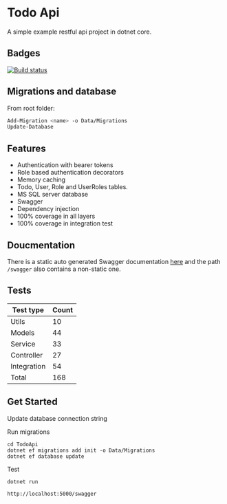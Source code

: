 # Todo Api

A simple example restful api project in dotnet core.

## Badges
[![Build status](https://ci.appveyor.com/api/projects/status/0g549qq2uoxb914b?svg=true)](https://ci.appveyor.com/project/JonSteinn/asp-net-core-api-example)

## Migrations and database
From root folder:
```sh
Add-Migration <name> -o Data/Migrations
Update-Database
```

## Features
- Authentication with bearer tokens
- Role based authentication decorators
- Memory caching
- Todo, User, Role and UserRoles tables.
- MS SQL server database
- Swagger
- Dependency injection
- 100% coverage in all layers
- 100% coverage in integration test

## Doucmentation
There is a static auto generated Swagger documentation [here](https://jonsteinn.github.io/Asp.Net-Core-Api-Example/) and the path `/swagger` also contains a non-static one.

## Tests
Test type | Count
--- | ---
Utils | 10
Models | 44
Service | 33
Controller | 27
Integration | 54
Total | 168

## Get Started

Update database connection string  
  
Run migrations

    cd TodoApi
    dotnet ef migrations add init -o Data/Migrations
    dotnet ef database update

Test

    dotnet run

    http://localhost:5000/swagger